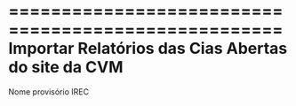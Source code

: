 ====================================================
Importar Relatórios das Cias Abertas do site da CVM
====================================================

 Nome provisório IREC

 